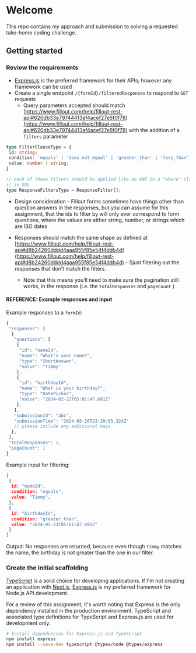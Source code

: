 # Welcome

This repo contains my approach and submission to solving a requested take-home coding challenge.

## Getting started

### Review the requirements

- [Express.js](https://expressjs.com) is the preferred framework for their APIs; however any framework can be used
- Create a single endpoint `/{formId}/filteredResponses` to respond to `GET` requests
  - Query parameters accepted should match [https://www.fillout.com/help/fillout-rest-api#620db33e79744413af4acef27e5f0f78](https://www.fillout.com/help/fillout-rest-api#620db33e79744413af4acef27e5f0f78) with the addition of a `filters` parameter

```ts
type FilterClauseType = {
 id: string;
 condition: 'equals' | 'does_not_equal' | 'greater_than' | 'less_than';
 value: number | string;
}

// each of these filters should be applied like an AND in a "where" clause
// in SQL
type ResponseFiltersType = ResponseFilter[];
```

- Design consideration - Fillout forms sometimes have things other than question answers in the responses, but you can assume for this assignment, that the ids to filter by will only ever correspond to form questions, where the values are either string, number, or strings which are ISO dates

- Responses should match the same shape as defined at [https://www.fillout.com/help/fillout-rest-api#d8b24260dddd4aaa955f85e54f4ddb4d](https://www.fillout.com/help/fillout-rest-api#d8b24260dddd4aaa955f85e54f4ddb4d) - Sjust filtering out the responses that don’t match the filters.
  - Note that this means you’ll need to make sure the pagination still works, in the response (i.e. the `totalResponses` and `pageCount` )

#### REFERENCE: Example responses and input

Example responses to a `formId`:

```ts
{
 "responses": [
  {
   "questions": [
    {
     "id": "nameId",
     "name": "What's your name?",
     "type": "ShortAnswer",
     "value": "Timmy"
    },
    {
     "id": "birthdayId",
     "name": "What is your birthday?",
     "type": "DatePicker",
     "value": "2024-02-22T05:01:47.691Z"
    },
   ],
   "submissionId": "abc",
   "submissionTime": "2024-05-16T23:20:05.324Z"
   // please include any additional keys
  },
 ],
 "totalResponses": 1,
 "pageCount": 1
}

```

Example input for filtering:

```json
[
 {
  id: "nameId",
  condition: "equals",
  value: "Timmy",
 },
 {
  id: "birthdayId",
  condition: "greater_than",
  value: "2024-02-23T05:01:47.691Z"
 }
]
```

Output:
No responses are returned, because even though `Timmy` matches the name, the birthday is not greater than the one in our filter.

### Create the initial scaffolding

[TypeScript](https://www.typescriptlang.org) is a solid choice for developing applications. If I'm not creating an application with [Next.js](https://nextjs.org), [Express.js](https://expressjs.com) is my preferred framework for Node.js API development.

For a review of this assignment, it's worth noting that Express is the only dependency installed in the production environment. TypeScript and associated type definitions for TypeScript and Express.js are used for development only.

```sh
# Install dependencies for Express.js and TypeScript
npm install express
npm install --save-dev typescript @types/node @types/express

```
